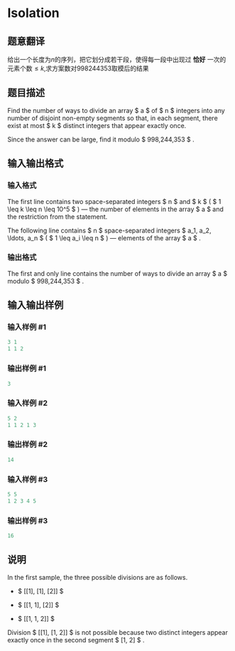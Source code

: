 # Isolation

## 题意翻译

给出一个长度为$n$的序列，把它划分成若干段，使得每一段中出现过 **恰好** 一次的元素个数$\le k$,求方案数对$998244353$取模后的结果

## 题目描述

Find the number of ways to divide an array $ a $ of $ n $ integers into any number of disjoint non-empty segments so that, in each segment, there exist at most $ k $ distinct integers that appear exactly once.

Since the answer can be large, find it modulo $ 998\,244\,353 $ .

## 输入输出格式

### 输入格式

The first line contains two space-separated integers $ n $ and $ k $ ( $ 1 \leq k \leq n \leq 10^5 $ ) — the number of elements in the array $ a $ and the restriction from the statement.

The following line contains $ n $ space-separated integers $ a_1, a_2, \ldots, a_n $ ( $ 1 \leq a_i \leq n $ ) — elements of the array $ a $ .

### 输出格式

The first and only line contains the number of ways to divide an array $ a $ modulo $ 998\,244\,353 $ .

## 输入输出样例

### 输入样例 #1

```cpp
3 1
1 1 2

```
### 输出样例 #1

```cpp
3

```
### 输入样例 #2

```cpp
5 2
1 1 2 1 3

```
### 输出样例 #2

```cpp
14

```
### 输入样例 #3

```cpp
5 5
1 2 3 4 5

```
### 输出样例 #3

```cpp
16

```
## 说明

In the first sample, the three possible divisions are as follows.

- $ [[1], [1], [2]] $

- $ [[1, 1], [2]] $

- $ [[1, 1, 2]] $

Division $ [[1], [1, 2]] $ is not possible because two distinct integers appear exactly once in the second segment $ [1, 2] $ .

